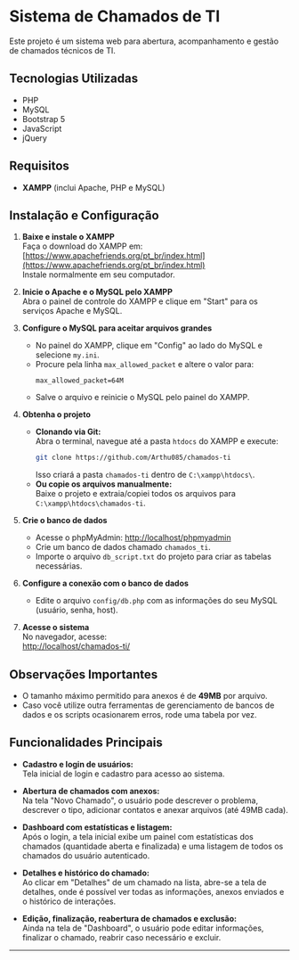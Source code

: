 # Sistema de Chamados de TI

Este projeto é um sistema web para abertura, acompanhamento e gestão de chamados técnicos de TI.

## Tecnologias Utilizadas

- PHP
- MySQL
- Bootstrap 5
- JavaScript
- jQuery

## Requisitos

- **XAMPP** (inclui Apache, PHP e MySQL)

## Instalação e Configuração

1. **Baixe e instale o XAMPP**  
   Faça o download do XAMPP em: [https://www.apachefriends.org/pt_br/index.html](https://www.apachefriends.org/pt_br/index.html)  
   Instale normalmente em seu computador.

2. **Inicie o Apache e o MySQL pelo XAMPP**  
   Abra o painel de controle do XAMPP e clique em "Start" para os serviços Apache e MySQL.

3. **Configure o MySQL para aceitar arquivos grandes**  
   - No painel do XAMPP, clique em "Config" ao lado do MySQL e selecione `my.ini`.
   - Procure pela linha `max_allowed_packet` e altere o valor para:
     ```
     max_allowed_packet=64M
     ```
   - Salve o arquivo e reinicie o MySQL pelo painel do XAMPP.

4. **Obtenha o projeto**  
   - **Clonando via Git:**  
     Abra o terminal, navegue até a pasta `htdocs` do XAMPP e execute:
     ```sh
     git clone https://github.com/Arthu085/chamados-ti
     ```
     Isso criará a pasta `chamados-ti` dentro de `C:\xampp\htdocs\`.
   - **Ou copie os arquivos manualmente:**  
     Baixe o projeto e extraia/copiei todos os arquivos para `C:\xampp\htdocs\chamados-ti`.

5. **Crie o banco de dados**  
   - Acesse o phpMyAdmin: [http://localhost/phpmyadmin](http://localhost/phpmyadmin)
   - Crie um banco de dados chamado `chamados_ti`.
   - Importe o arquivo `db_script.txt` do projeto para criar as tabelas necessárias.

6. **Configure a conexão com o banco de dados**  
   - Edite o arquivo `config/db.php` com as informações do seu MySQL (usuário, senha, host).

7. **Acesse o sistema**  
   No navegador, acesse:  
   [http://localhost/chamados-ti/](http://localhost/chamados-ti/)

## Observações Importantes

- O tamanho máximo permitido para anexos é de **49MB** por arquivo.
- Caso você utilize outra ferramentas de gerenciamento de bancos de dados e os scripts ocasionarem erros, rode uma tabela por vez.

## Funcionalidades Principais

- **Cadastro e login de usuários:**  
  Tela inicial de login e cadastro para acesso ao sistema.

- **Abertura de chamados com anexos:**  
  Na tela "Novo Chamado", o usuário pode descrever o problema, descrever o tipo, adicionar contatos e anexar arquivos (até 49MB cada).

- **Dashboard com estatísticas e listagem:**  
  Após o login, a tela inicial exibe um painel com estatísticas dos chamados (quantidade aberta e finalizada) e uma listagem de todos os chamados do usuário autenticado.

- **Detalhes e histórico do chamado:**  
  Ao clicar em "Detalhes" de um chamado na lista, abre-se a tela de detalhes, onde é possível ver todas as informações, anexos enviados e o histórico de interações.

- **Edição, finalização, reabertura de chamados e exclusão:**  
  Ainda na tela de "Dashboard", o usuário pode editar informações, finalizar o chamado, reabrir caso necessário e excluir.

---
